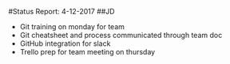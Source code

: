 #Status Report: 4-12-2017
##JD

- Git training on monday for team
- Git cheatsheet and process communicated through team doc
- GitHub integration for slack
- Trello prep for team meeting on thursday
